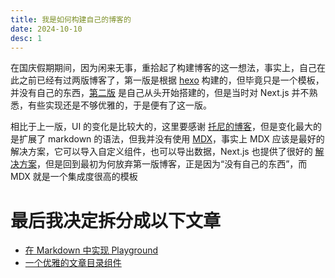 ```yaml
---
title: 我是如何构建自己的博客的
date: 2024-10-10
desc: 1
---
```


在国庆假期期间，因为闲来无事，重拾起了构建博客的这一想法，事实上，自己在此之前已经有过两版博客了，第一版是根据 [hexo](https://github.com/hexojs/hexo) 构建的，但毕竟只是一个模板，并没有自己的东西，[第二版](https://blog.plumbiu.top/) 是自己从头开始搭建的，但是当时对 Next.js 并不熟悉，有些实现还是不够优雅的，于是便有了这一版。

相比于上一版，UI 的变化是比较大的，这里要感谢 [托尼的博客](https://antfu.me/)，但是变化最大的是扩展了 markdown 的语法，但我并没有使用 [MDX](https://github.com/MDX-js/MDX)，事实上 MDX 应该是最好的解决方案，它可以导入自定义组件，也可以导出数据，Next.js 也提供了很好的 [解决方案](https://nextjs.org/docs/app/building-your-application/configuring/MDX)，但是回到最初为何放弃第一版博客，正是因为“没有自己的东西”，而 MDX 就是一个集成度很高的模板

# 最后我决定拆分成以下文章

- [在 Markdown 中实现 Playground](/posts/blog/implement-playground)
- [一个优雅的文章目录组件](/posts/blog/implement-toc.md)

